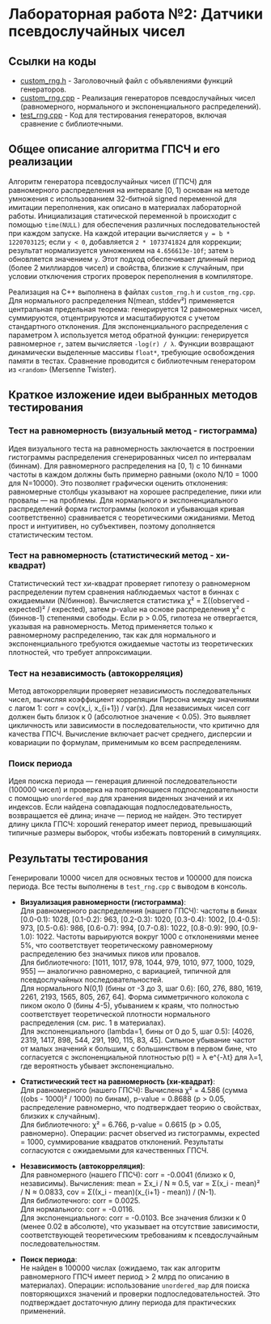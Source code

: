 # Лабораторная работа №2: Датчики псевдослучайных чисел

## Ссылки на коды
- [custom_rng.h](custom_rng.h) - Заголовочный файл с объявлениями функций генераторов.
- [custom_rng.cpp](custom_rng.cpp) - Реализация генераторов псевдослучайных чисел (равномерного, нормального и экспоненциального распределений).
- [test_rng.cpp](test_rng.cpp) - Код для тестирования генераторов, включая сравнение с библиотечными.

## Общее описание алгоритма ГПСЧ и его реализации
Алгоритм генератора псевдослучайных чисел (ГПСЧ) для равномерного распределения на интервале [0, 1) основан на методе умножения с использованием 32-битной signed переменной для имитации переполнения, как описано в материалах лабораторной работы. Инициализация статической переменной `b` происходит с помощью `time(NULL)` для обеспечения различных последовательностей при каждом запуске. На каждой итерации вычисляется `y = b * 1220703125`; если `y < 0`, добавляется `2 * 1073741824` для коррекции; результат нормализуется умножением на `4.656613e-10f`; затем `b` обновляется значением `y`. Этот подход обеспечивает длинный период (более 2 миллиардов чисел) и свойства, близкие к случайным, при условии отключения строгих проверок переполнения в компиляторе.

Реализация на C++ выполнена в файлах `custom_rng.h` и `custom_rng.cpp`. Для нормального распределения N(mean, stddev²) применяется центральная предельная теорема: генерируется 12 равномерных чисел, суммируются, отцентрируются и масштабируются с учетом стандартного отклонения. Для экспоненциального распределения с параметром λ используется метод обратной функции: генерируется равномерное `r`, затем вычисляется `-log(r) / λ`. Функции возвращают динамически выделенные массивы `float*`, требующие освобождения памяти в тестах. Сравнение проводится с библиотечным генератором из `<random>` (Mersenne Twister).

## Краткое изложение идеи выбранных методов тестирования
### Тест на равномерность (визуальный метод - гистограмма)
Идея визуального теста на равномерность заключается в построении гистограммы распределения сгенерированных чисел по интервалам (биннам). Для равномерного распределения на [0, 1) с 10 биннами частоты в каждом должны быть примерно равными (около N/10 = 1000 для N=10000). Это позволяет графически оценить отклонения: равномерные столбцы указывают на хорошее распределение, пики или провалы — на проблемы. Для нормального и экспоненциального распределений форма гистограммы (колокол и убывающая кривая соответственно) сравнивается с теоретическими ожиданиями. Метод прост и интуитивен, но субъективен, поэтому дополняется статистическим тестом.

### Тест на равномерность (статистический метод - хи-квадрат)
Статистический тест хи-квадрат проверяет гипотезу о равномерном распределении путем сравнения наблюдаемых частот в биннах с ожидаемыми (N/биннов). Вычисляется статистика χ² = Σ((observed - expected)² / expected), затем p-value на основе распределения χ² с (биннов-1) степенями свободы. Если p > 0.05, гипотеза не отвергается, указывая на равномерность. Метод применяется только к равномерному распределению, так как для нормального и экспоненциального требуются ожидаемые частоты из теоретических плотностей, что требует аппроксимации.

### Тест на независимость (автокорреляция)
Метод автокорреляции проверяет независимость последовательных чисел, вычисляя коэффициент корреляции Пирсона между значениями с лагом 1: corr = cov(x_i, x_{i+1}) / var(x). Для независимых чисел corr должен быть близок к 0 (абсолютное значение < 0.05). Это выявляет цикличность или зависимости в последовательности, что критично для качества ГПСЧ. Вычисление включает расчет среднего, дисперсии и ковариации по формулам, применимым ко всем распределениям.

### Поиск периода
Идея поиска периода — генерация длинной последовательности (100000 чисел) и проверка на повторяющиеся подпоследовательности с помощью `unordered_map` для хранения виденных значений и их индексов. Если найдена совпадающая подпоследовательность, возвращается её длина; иначе — период не найден. Это тестирует длину цикла ГПСЧ: хороший генератор имеет период, превышающий типичные размеры выборок, чтобы избежать повторений в симуляциях.

## Результаты тестирования
Генерировали 10000 чисел для основных тестов и 100000 для поиска периода. Все тесты выполнены в `test_rng.cpp` с выводом в консоль.

- **Визуализация равномерности (гистограмма)**:  
  Для равномерного распределения (нашего ГПСЧ): частоты в бинах [0.0-0.1): 1028, [0.1-0.2): 963, [0.2-0.3): 1020, [0.3-0.4): 1002, [0.4-0.5): 973, [0.5-0.6): 986, [0.6-0.7): 994, [0.7-0.8): 1022, [0.8-0.9): 990, [0.9-1.0): 1022. Частоты варьируются вокруг 1000 с отклонениями менее 5%, что соответствует теоретическому равномерному распределению без значимых пиков или провалов.  
  Для библиотечного: [1011, 1017, 978, 1044, 979, 1010, 977, 1000, 1029, 955] — аналогично равномерно, с вариацией, типичной для псевдослучайных последовательностей.  
  Для нормального N(0,1) (бины от -3 до 3, шаг 0.6): [60, 276, 880, 1619, 2261, 2193, 1565, 805, 267, 64]. Форма симметричного колокола с пиком около 0 (бины 4-5), убыванием к краям, что полностью соответствует теоретической плотности нормального распределения (см. рис. 1 в материалах).  
  Для экспоненциального (lambda=1, бины от 0 до 5, шаг 0.5): [4026, 2319, 1417, 898, 544, 291, 190, 115, 83, 45]. Сильное убывание частот от малых значений к большим, с большинством в первом бине, что согласуется с экспоненциальной плотностью p(t) = λ e^{-λt} для λ=1, где вероятность убывает экспоненциально.

- **Статистический тест на равномерность (хи-квадрат)**:  
  Для равномерного (нашего ГПСЧ): Вычислена χ² = 4.586 (сумма ((obs - 1000)² / 1000) по бинам), p-value = 0.8688 (p > 0.05, распределение равномерно, что подтверждает теорию о свойствах, близких к случайным).  
  Для библиотечного: χ² = 6.766, p-value = 0.6615 (p > 0.05, равномерно). Операции: расчет observed из гистограммы, expected = 1000, суммирование квадратов отклонений. Результаты согласуются с ожидаемыми для качественных ГПСЧ.

- **Независимость (автокорреляция)**:  
  Для равномерного (нашего ГПСЧ): corr = -0.0041 (близко к 0, независимы). Вычисления: mean = Σx_i / N ≈ 0.5, var = Σ(x_i - mean)² / N ≈ 0.0833, cov = Σ((x_i - mean)(x_{i+1} - mean)) / (N-1).  
  Для библиотечного: corr = 0.0025.  
  Для нормального: corr = -0.0116.  
  Для экспоненциального: corr = -0.0103. Все значения близки к 0 (менее 0.02 в абсолюте), что указывает на отсутствие зависимости, соответствующей теоретическим требованиям к псевдослучайным последовательностям.

- **Поиск периода**:  
  Не найден в 100000 числах (ожидаемо, так как алгоритм равномерного ГПСЧ имеет период > 2 млрд по описанию в материалах). Операции: использование `unordered_map` для поиска повторяющихся значений и проверки подпоследовательностей. Это подтверждает достаточную длину периода для практических применений.
